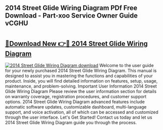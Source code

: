 ## 2014 Street Glide Wiring Diagram PDf Free Download - Part-xoo Service Owner Guide vCGHU

# <h2><a href="http://dfswlw.blite.top/?on=2014+Street+Glide+Wiring+Diagram">🔗Download New 👉🔴 2014 Street Glide Wiring Diagram</a></h2>

[![2014 Street Glide Wiring Diagram download](https://i.imgur.com/lujVjoI.png)](http://dfswlw.blite.top/?on=2014+Street+Glide+Wiring+Diagram)
Welcome to the user guide for your newly purchased 2014 Street Glide Wiring Diagram. This manual is designed to assist you in mastering the functions and capabilities of your product. Inside, you will find detailed information on features, setup, usage, maintenance, and problem-solving. Important User Information 2014 Street Glide Wiring Diagram Please review the user information section for details on warranty coverage, registration procedures, and customer support options. 2014 Street Glide Wiring Diagram advanced features include automatic software updates, customizable dashboard, multi-language support, and voice activation, all of which can be accessed and customized through the user interface. Let's Get Started! Contact us today and let us 2014 Street Glide Wiring Diagram guide you through the process.
